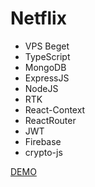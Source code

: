 # Netflix

- VPS Beget
- TypeScript
- MongoDB
- ExpressJS
- NodeJS
- RTK
- React-Context
- ReactRouter
- JWT
- Firebase
- crypto-js


[DEMO](https://demo1.apwpro.ru)
